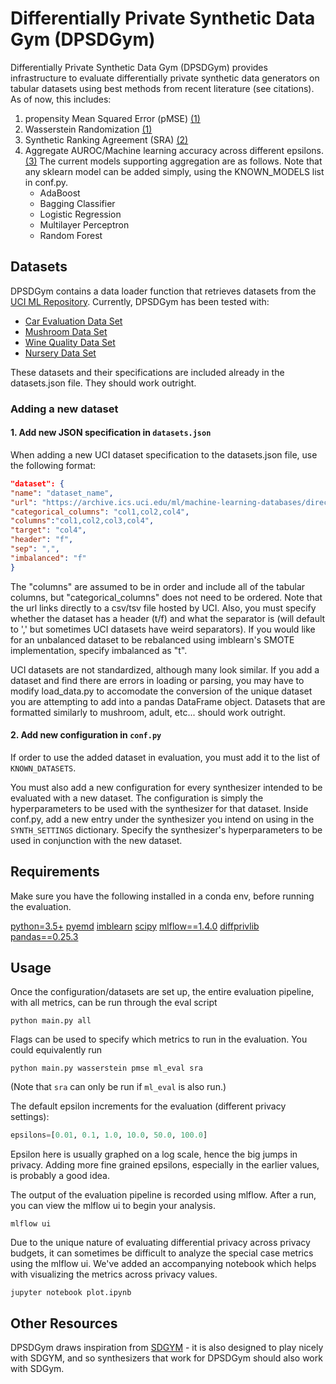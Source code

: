 # Differentially Private Synthetic Data Gym (DPSDGym)
Differentially Private Synthetic Data Gym (DPSDGym) provides infrastructure to evaluate differentially private synthetic data generators on tabular datasets using best methods from recent literature (see citations). As of now, this includes:
1. propensity Mean Squared Error (pMSE) [(1)](https://arxiv.org/pdf/2004.07740.pdf)
2. Wasserstein Randomization [(1)](https://arxiv.org/pdf/2004.07740.pdf)
3. Synthetic Ranking Agreement (SRA) [(2)](https://arxiv.org/pdf/1806.11345.pdf) 
4. Aggregate AUROC/Machine learning accuracy across different epsilons. [(3)](https://openreview.net/pdf?id=S1zk9iRqF7) The current models supporting aggregation are as follows. Note that any sklearn model can be added simply, using the KNOWN_MODELS list in conf.py.
    * AdaBoost
    * Bagging Classifier
    * Logistic Regression
    * Multilayer Perceptron
    * Random Forest

    
## Datasets
DPSDGym contains a data loader function that retrieves datasets from the [UCI ML Repository](https://archive.ics.uci.edu/ml/datasets.php). Currently, DPSDGym has been tested with:
* [Car Evaluation Data Set](https://archive.ics.uci.edu/ml/datasets/Car+Evaluation)
* [Mushroom Data Set](https://archive.ics.uci.edu/ml/datasets/Mushroom)
* [Wine Quality Data Set](https://archive.ics.uci.edu/ml/datasets/wine+quality)
* [Nursery Data Set](https://archive.ics.uci.edu/ml/datasets/nursery)

These datasets and their specifications are included already in the datasets.json file. They should work outright.

### Adding a new dataset
#### 1. Add new JSON specification in `datasets.json`
When adding a new UCI dataset specification to the datasets.json file, use the following format:
```json
"dataset": {
"name": "dataset_name",
"url": "https://archive.ics.uci.edu/ml/machine-learning-databases/direct/link/to/data.data",
"categorical_columns": "col1,col2,col4",
"columns":"col1,col2,col3,col4",
"target": "col4",
"header": "f",
"sep": ",",
"imbalanced": "f"
}
```
The "columns" are assumed to be in order and include all of the tabular columns, but "categorical_columns" does not need to be ordered. Note that the url links directly to a csv/tsv file hosted by UCI. Also, you must specify whether the dataset has a header (t/f) and what the separator is (will default to ',' but sometimes UCI datasets have weird separators). If you would like for an unbalanced dataset to be rebalanced using imblearn's SMOTE implementation, specify imbalanced as "t".

UCI datasets are not standardized, although many look similar. If you add a dataset and find there are errors in loading or parsing, you may have to modify load_data.py to accomodate the conversion of the unique dataset you are attempting to add into a pandas DataFrame object. Datasets that are formatted similarly to mushroom, adult, etc... should work outright.

#### 2. Add new configuration in `conf.py`
If order to use the added dataset in evaluation, you must add it to the list of `KNOWN_DATASETS`. 

You must also add a new configuration for every synthesizer intended to be evaluated with a new dataset. The configuration is simply the hyperparameters to be used with the synthesizer for that dataset. Inside conf.py, add a new entry under the synthesizer you intend on using in the `SYNTH_SETTINGS` dictionary. Specify the synthesizer's hyperparameters to be used in conjunction with the new dataset.
## Requirements
Make sure you have the following installed in a conda env, before running the evaluation.

[python=3.5+](https://www.python.org/downloads/)
[pyemd](https://github.com/wmayner/pyemd)
[imblearn](https://pypi.org/project/imbalanced-learn/)
[scipy](https://www.scipy.org/scipylib/download.html)
[mlflow==1.4.0](https://pypi.org/project/mlflow/)
[diffprivlib](https://github.com/IBM/differential-privacy-library)
[pandas==0.25.3](https://pypi.org/project/pandas/)
## Usage
Once the configuration/datasets are set up, the entire evaluation pipeline, with all metrics, can be run through the eval script
```
python main.py all
```
Flags can be used to specify which metrics to run in the evaluation. You could equivalently run
```
python main.py wasserstein pmse ml_eval sra
```
(Note that `sra` can only be run if `ml_eval` is also run.)

The default epsilon increments for the evaluation (different privacy settings):
```python
epsilons=[0.01, 0.1, 1.0, 10.0, 50.0, 100.0]
```
Epsilon here is usually graphed on a log scale, hence the big jumps in privacy. Adding more fine grained epsilons, especially in the earlier values, is probably a good idea.

The output of the evaluation pipeline is recorded using mlflow. After a run, you can view the mlflow ui to begin your analysis.
```
mlflow ui
```
Due to the unique nature of evaluating differential privacy across privacy budgets, it can sometimes be difficult to analyze the special case metrics using the mlflow ui. We've added an accompanying notebook which helps with visualizing the metrics across privacy values.
```
jupyter notebook plot.ipynb
```

## Other Resources
DPSDGym draws inspiration from [SDGYM](https://github.com/sdv-dev/SDGym) - it is also designed to play nicely with SDGYM, and so synthesizers that work for DPSDGym should also work with SDGym.